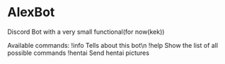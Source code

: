 # AlexBot
Discord Bot with a very small functional(for now(kek))

Available commands: 
                    !info   Tells about this bot\n
                    !help   Show the list of all possible commands 
                    !hentai Send hentai pictures
